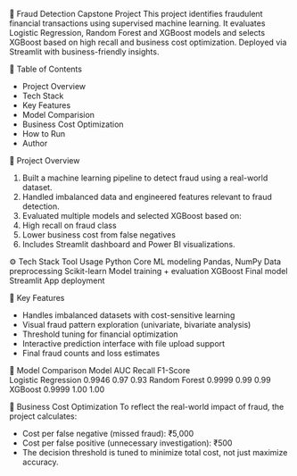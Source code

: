 💼 Fraud Detection Capstone Project
This project identifies fraudulent financial transactions using supervised machine learning. It evaluates Logistic Regression, Random Forest and XGBoost models and selects XGBoost based on high recall and business cost optimization. Deployed via Streamlit with business-friendly insights.

📌 Table of Contents
- Project Overview
- Tech Stack
- Key Features
- Model Comparision
- Business Cost Optimization
- How to Run
- Author

🧠 Project Overview
1. Built a machine learning pipeline to detect fraud using a real-world dataset.
2. Handled imbalanced data and engineered features relevant to fraud detection.
3. Evaluated multiple models and selected XGBoost based on:
4. High recall on fraud class
5. Lower business cost from false negatives
6. Includes Streamlit dashboard and Power BI visualizations.

⚙️ Tech Stack
Tool	            Usage
Python	          Core ML modeling
Pandas, NumPy	    Data preprocessing
Scikit-learn	    Model training + evaluation
XGBoost	          Final model
Streamlit	        App deployment


🚀 Key Features
- Handles imbalanced datasets with cost-sensitive learning
- Visual fraud pattern exploration (univariate, bivariate analysis)
- Threshold tuning for financial optimization
- Interactive prediction interface with file upload support
- Final fraud counts and loss estimates

🧪 Model Comparison
Model	                      AUC	      Recall	  F1-Score	
Logistic Regression	        0.9946    0.97      0.93
Random Forest	              0.9999    0.99      0.99
XGBoost	                    0.9999    1.00      1.00



💸 Business Cost Optimization
To reflect the real-world impact of fraud, the project calculates:

- Cost per false negative (missed fraud): ₹5,000
- Cost per false positive (unnecessary investigation): ₹500
- The decision threshold is tuned to minimize total cost, not just maximize accuracy.
